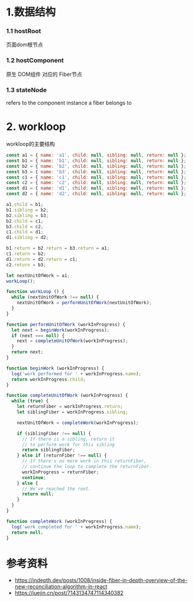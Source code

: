 # 1.数据结构
### 1.1 hostRoot
页面dom根节点
### 1.2 hostComponent
原生 DOM组件 对应的 Fiber节点
### 1.3 stateNode
refers to the component instance a fiber belongs to

# 2. workloop
workloop的主要结构
```js
const a1 = { name: 'a1', child: null, sibling: null, return: null };
const b1 = { name: 'b1', child: null, sibling: null, return: null };
const b2 = { name: 'b2', child: null, sibling: null, return: null };
const b3 = { name: 'b3', child: null, sibling: null, return: null };
const c1 = { name: 'c1', child: null, sibling: null, return: null };
const c2 = { name: 'c2', child: null, sibling: null, return: null };
const d1 = { name: 'd1', child: null, sibling: null, return: null };
const d2 = { name: 'd2', child: null, sibling: null, return: null };

a1.child = b1;
b1.sibling = b2;
b2.sibling = b3;
b2.child = c1;
b3.child = c2;
c1.child = d1;
d1.sibling = d2;

b1.return = b2.return = b3.return = a1;
c1.return = b2;
d1.return = d2.return = c1;
c2.return = b3;

let nextUnitOfWork = a1;
workLoop();

function workLoop () {
  while (nextUnitOfWork !== null) {
    nextUnitOfWork = performUnitOfWork(nextUnitOfWork);
  }
}

function performUnitOfWork (workInProgress) {
  let next = beginWork(workInProgress);
  if (next === null) {
    next = completeUnitOfWork(workInProgress);
  }
  return next;
}

function beginWork (workInProgress) {
  log('work performed for ' + workInProgress.name);
  return workInProgress.child;
}

function completeUnitOfWork (workInProgress) {
  while (true) {
    let returnFiber = workInProgress.return;
    let siblingFiber = workInProgress.sibling;

    nextUnitOfWork = completeWork(workInProgress);

    if (siblingFiber !== null) {
      // If there is a sibling, return it 
      // to perform work for this sibling
      return siblingFiber;
    } else if (returnFiber !== null) {
      // If there's no more work in this returnFiber, 
      // continue the loop to complete the returnFiber.
      workInProgress = returnFiber;
      continue;
    } else {
      // We've reached the root.
      return null;
    }
  }
}

function completeWork (workInProgress) {
  log('work completed for ' + workInProgress.name);
  return null;
}
```





# 参考资料
- https://indepth.dev/posts/1008/inside-fiber-in-depth-overview-of-the-new-reconciliation-algorithm-in-react
- https://juejin.cn/post/7143134747114340382